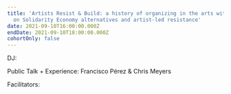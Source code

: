 ```yaml
---
title: 'Artists Resist & Build: a history of organizing in the arts with a focus
  on Solidarity Economy alternatives and artist-led resistance'
date: 2021-09-10T16:00:00.000Z
endDate: 2021-09-10T18:00:00.000Z
cohortOnly: false
---
```


DJ:

Public Talk + Experience: Francisco Pérez & Chris Meyers

Facilitators:

